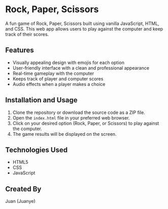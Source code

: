 # Rock, Paper, Scissors

A fun game of Rock, Paper, Scissors built using vanilla JavaScript, HTML, and CSS. This web app allows users to play against the computer and keep track of their scores.

## Features
- Visually appealing design with emojis for each option
- User-friendly interface with a clean and professional appearance
- Real-time gameplay with the computer
- Keeps track of player and computer scores
- Audio effects when a player makes a choice

## Installation and Usage
1. Clone the repository or download the source code as a ZIP file.
2. Open the `index.html` file in your preferred web browser.
3. Click on your desired option (Rock, Paper, or Scissors) to play against the computer.
4. The game results will be displayed on the screen.

## Technologies Used
- HTML5
- CSS
- JavaScript

## Created By
Juan (Juanye)